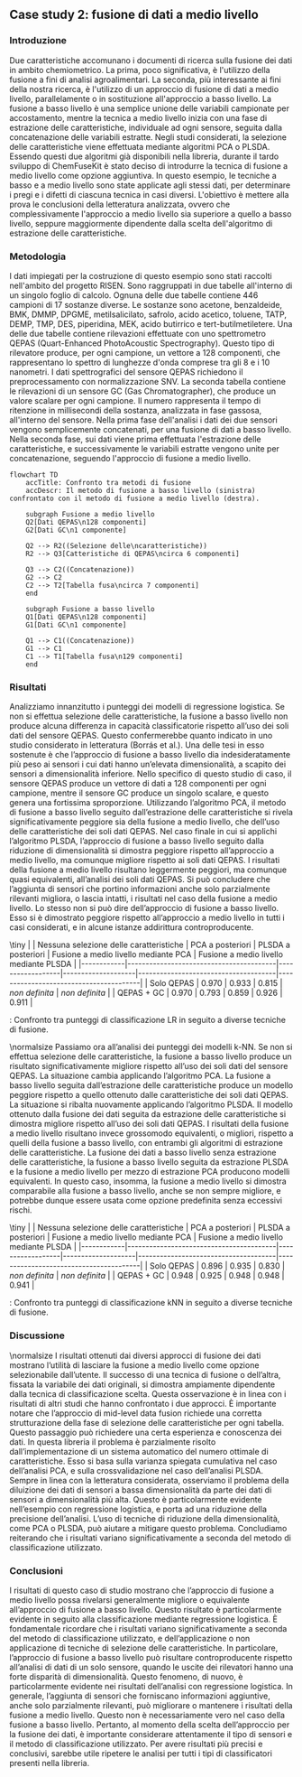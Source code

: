## Case study 2: fusione di dati a medio livello

### Introduzione

Due caratteristiche accomunano i documenti di ricerca sulla fusione dei dati in ambito chemiometrico. La prima, poco significativa, è l'utilizzo della fusione a fini di analisi agroalimentari. La seconda, più interessante ai fini della nostra ricerca, è l'utilizzo di un approccio di fusione di dati a medio livello, parallelamente o in sostituzione all'approccio a basso livello. La fusione a basso livello è una semplice unione delle variabili campionate per accostamento, mentre la tecnica a medio livello inizia con una fase di estrazione delle caratteristiche, individuale ad ogni sensore, seguita dalla concatenazione delle variabili estratte. Negli studi considerati, la selezione delle caratteristiche viene effettuata mediante algoritmi PCA o PLSDA. Essendo questi due algoritmi già disponibili nella libreria, durante il tardo sviluppo di ChemFuseKit è stato deciso di introdurre la tecnica di fusione a medio livello come opzione aggiuntiva. In questo esempio, le tecniche a basso e a medio livello sono state applicate agli stessi dati, per determinare i pregi e i difetti di ciascuna tecnica in casi diversi. L'obiettivo è mettere alla prova le conclusioni della letteratura analizzata, ovvero che complessivamente l'approccio a medio livello sia superiore a quello a basso livello, seppure maggiormente dipendente dalla scelta dell'algoritmo di estrazione delle caratteristiche.

### Metodologia

I dati impiegati per la costruzione di questo esempio sono stati raccolti nell'ambito del progetto RISEN. Sono raggruppati in due tabelle all'interno di un singolo foglio di calcolo. Ognuna delle due tabelle contiene 446 campioni di 17 sostanze diverse. Le sostanze sono acetone, benzaldeide, BMK, DMMP, DPGME, metilsalicilato, safrolo, acido acetico, toluene, TATP, DEMP, TMP, DES, piperidina, MEK, acido butirrico e tert-butilmetiletere. Una delle due tabelle contiene rilevazioni effettuate con uno spettrometro QEPAS (Quart-Enhanced PhotoAcoustic Spectrography). Questo tipo di rilevatore produce, per ogni campione, un vettore a 128 componenti, che rappresentano lo spettro di lunghezze d'onda comprese tra gli 8 e i 10 nanometri. I dati spettrografici del sensore QEPAS richiedono il preprocessamento con normalizzazione SNV. La seconda tabella contiene le rilevazioni di un sensore GC (Gas Chromatographer), che produce un valore scalare per ogni campione. Il numero rappresenta il tempo di ritenzione in millisecondi della sostanza, analizzata in fase gassosa, all'interno del sensore. Nella prima fase dell'analisi i dati dei due sensori vengono semplicemente concatenati, per una fusione di dati a basso livello. Nella seconda fase, sui dati viene prima effettuata l'estrazione delle caratteristiche, e successivamente le variabili estratte vengono unite per concatenazione, seguendo l'approccio di fusione a medio livello.

```mermaid
flowchart TD
    accTitle: Confronto tra metodi di fusione
    accDescr: Il metodo di fusione a basso livello (sinistra) confrontato con il metodo di fusione a medio livello (destra).

    subgraph Fusione a medio livello
    Q2[Dati QEPAS\n128 componenti]
    G2[Dati GC\n1 componente]

    Q2 --> R2((Selezione delle\ncaratteristiche))
    R2 --> Q3[Catteristiche di QEPAS\ncirca 6 componenti]

    Q3 --> C2((Concatenazione))
    G2 --> C2
    C2 --> T2[Tabella fusa\ncirca 7 componenti]
    end

    subgraph Fusione a basso livello
    Q1[Dati QEPAS\n128 componenti]
    G1[Dati GC\n1 componente]

    Q1 --> C1((Concatenazione))
    G1 --> C1
    C1 --> T1[Tabella fusa\n129 componenti]
    end
```

### Risultati

Analizziamo innanzitutto i punteggi dei modelli di regressione logistica. Se non si effettua selezione delle caratteristiche, la fusione a basso livello non produce alcuna differenza in capacità classificatorie rispetto all’uso dei soli dati del sensore QEPAS. Questo confermerebbe quanto indicato in uno studio considerato in letteratura (Borrás et al.). Una delle tesi in esso sostenute è che l’approccio di fusione a basso livello dia indesideratamente più peso ai sensori i cui dati hanno un’elevata dimensionalità, a scapito dei sensori a dimensionalità inferiore. Nello specifico di questo studio di caso, il sensore QEPAS produce un vettore di dati a 128 componenti per ogni campione, mentre il sensore GC produce un singolo scalare, e questo genera una fortissima sproporzione. Utilizzando l’algoritmo PCA, il metodo di fusione a basso livello seguito dall’estrazione delle caratteristiche si rivela significativamente peggiore sia della fusione a medio livello, che dell’uso delle caratteristiche dei soli dati QEPAS. Nel caso finale in cui si applichi l’algoritmo PLSDA, l’approccio di fusione a basso livello seguito dalla riduzione di dimensionalità si dimostra peggiore rispetto all’approccio a medio livello, ma comunque migliore rispetto ai soli dati QEPAS. I risultati della fusione a medio livello risultano leggermente peggiori, ma comunque quasi equivalenti, all’analisi dei soli dati QEPAS. Si può concludere che l’aggiunta di sensori che portino informazioni anche solo parzialmente rilevanti migliora, o lascia intatti, i risultati nel caso della fusione a medio livello. Lo stesso non si può dire dell’approccio di fusione a basso livello. Esso si è dimostrato peggiore rispetto all’approccio a medio livello in tutti i casi considerati, e in alcune istanze addirittura controproducente.

\tiny
|            | Nessuna selezione delle caratteristiche | PCA a posteriori | PLSDA a posteriori | Fusione a medio livello mediante PCA | Fusione a medio livello mediante PLSDA |
|------------|-----------------------------------------|------------------|--------------------|--------------------------------------|----------------------------------------|
| Solo QEPAS | 0.970                                   | 0.933            | 0.815              | *non definita*                       | *non definita*                         |
| QEPAS + GC | 0.970                                   | 0.793            | 0.859              | 0.926                                | 0.911                                  |

: Confronto tra punteggi di classificazione LR in seguito a diverse tecniche di fusione.

\normalsize
Passiamo ora all’analisi dei punteggi dei modelli k-NN. Se non si effettua selezione delle caratteristiche, la fusione a basso livello produce un risultato significativamente migliore rispetto all’uso dei soli dati del sensore QEPAS. La situazione cambia applicando l’algoritmo PCA. La fusione a basso livello seguita dall’estrazione delle caratteristiche produce un modello peggiore rispetto a quello ottenuto dalle caratteristiche dei soli dati QEPAS. La situazione si ribalta nuovamente applicando l’algoritmo PLSDA. Il modello ottenuto dalla fusione dei dati seguita da estrazione delle caratteristiche si dimostra migliore rispetto all’uso dei soli dati QEPAS. I risultati della fusione a medio livello risultano invece grossomodo equivalenti, o migliori, rispetto a quelli della fusione a basso livello, con entrambi gli algoritmi di estrazione delle caratteristiche. La fusione dei dati a basso livello senza estrazione delle caratteristiche, la fusione a basso livello seguita da estrazione PLSDA e la fusione a medio livello per mezzo di estrazione PCA producono modelli equivalenti. In questo caso, insomma, la fusione a medio livello si dimostra comparabile alla fusione a basso livello, anche se non sempre migliore, e potrebbe dunque essere usata come opzione predefinita senza eccessivi rischi.

\tiny
|            | Nessuna selezione delle caratteristiche | PCA a posteriori | PLSDA a posteriori | Fusione a medio livello mediante PCA | Fusione a medio livello mediante PLSDA |
|------------|-----------------------------------------|------------------|--------------------|--------------------------------------|----------------------------------------|
| Solo QEPAS | 0.896                                   | 0.935            | 0.830              | *non definita*                       | *non definita*                         |
| QEPAS + GC | 0.948                                   | 0.925            | 0.948              | 0.948                                | 0.941                                  |

: Confronto tra punteggi di classificazione kNN in seguito a diverse tecniche di fusione.


### Discussione

\normalsize
I risultati ottenuti dai diversi approcci di fusione dei dati mostrano l’utilità di lasciare la fusione a medio livello come opzione selezionabile dall’utente. Il successo di una tecnica di fusione o dell’altra, fissata la variabile dei dati originali, si dimostra ampiamente dipendente dalla tecnica di classificazione scelta. Questa osservazione è in linea con i risultati di altri studi che hanno confrontato i due approcci. È importante notare che l’approccio di mid-level data fusion richiede una corretta strutturazione della fase di selezione delle caratteristiche per ogni tabella. Questo passaggio può richiedere una certa esperienza e conoscenza dei dati. In questa libreria il problema è parzialmente risolto dall’implementazione di un sistema automatico del numero ottimale di caratteristiche. Esso si basa sulla varianza spiegata cumulativa nel caso dell’analisi PCA, e sulla crossvalidazione nel caso dell’analisi PLSDA. Sempre in linea con la letteratura considerata, osserviamo il problema della diluizione dei dati di sensori a bassa dimensionalità da parte dei dati di sensori a dimensionalità più alta. Questo è particolarmente evidente nell’esempio con regressione logistica, e porta ad una riduzione della precisione dell’analisi. L’uso di tecniche di riduzione della dimensionalità, come PCA o PLSDA, può aiutare a mitigare questo problema. Concludiamo reiterando che i risultati variano significativamente a seconda del metodo di classificazione utilizzato.

### Conclusioni

I risultati di questo caso di studio mostrano che l’approccio di fusione a medio livello possa rivelarsi generalmente migliore o equivalente all’approccio di fusione a basso livello. Questo risultato è particolarmente evidente in seguito alla classificazione mediante regressione logistica. È fondamentale ricordare che i risultati variano significativamente a seconda del metodo di classificazione utilizzato, e dell’applicazione o non applicazione di tecniche di selezione delle caratteristiche. In particolare, l’approccio di fusione a basso livello può risultare controproducente rispetto all’analisi di dati di un solo sensore, quando le uscite dei rilevatori hanno una forte disparità di dimensionalità. Questo fenomeno, di nuovo, è particolarmente evidente nei risultati dell’analisi con regressione logistica. In generale, l’aggiunta di sensori che forniscano informazioni aggiuntive, anche solo parzialmente rilevanti, può migliorare o mantenere i risultati della fusione a medio livello. Questo non è necessariamente vero nel caso della fusione a basso livello. Pertanto, al momento della scelta dell’approccio per la fusione dei dati, è importante considerare attentamente il tipo di sensori e il metodo di classificazione utilizzato. Per avere risultati più precisi e conclusivi, sarebbe utile ripetere le analisi per tutti i tipi di classificatori presenti nella libreria.

